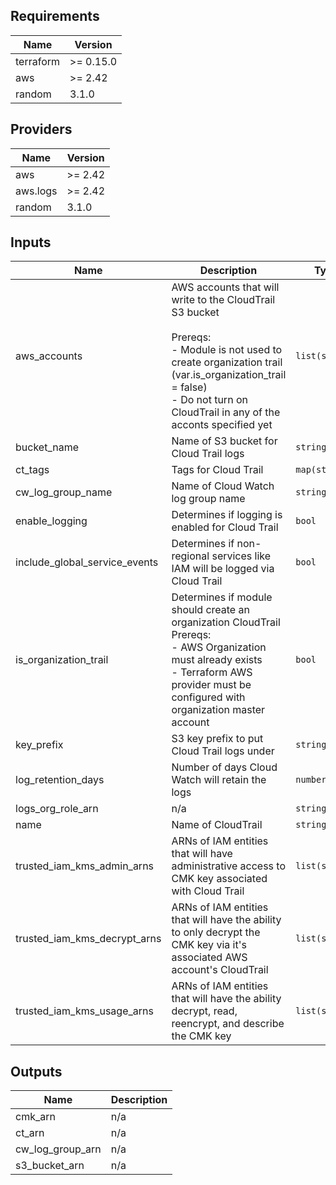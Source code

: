 ## Requirements

| Name | Version |
|------|---------|
| terraform | >= 0.15.0 |
| aws | >= 2.42 |
| random | 3.1.0 |

## Providers

| Name | Version |
|------|---------|
| aws | >= 2.42 |
| aws.logs | >= 2.42 |
| random | 3.1.0 |

## Inputs

| Name | Description | Type | Default | Required |
|------|-------------|------|---------|:--------:|
| aws\_accounts | AWS accounts that will write to the CloudTrail S3 bucket<br><br>Prereqs:<br>  - Module is not used to create organization trail (var.is\_organization\_trail = false)<br>  - Do not turn on CloudTrail in any of the acconts specified yet | `list(string)` | `[]` | no |
| bucket\_name | Name of S3 bucket for Cloud Trail logs | `string` | `null` | no |
| ct\_tags | Tags for Cloud Trail | `map(string)` | `{}` | no |
| cw\_log\_group\_name | Name of Cloud Watch log group name | `string` | `"cloudtrail-logs"` | no |
| enable\_logging | Determines if logging is enabled for Cloud Trail | `bool` | `true` | no |
| include\_global\_service\_events | Determines if non-regional services like IAM will be logged via Cloud Trail | `bool` | `true` | no |
| is\_organization\_trail | Determines if module should create an organization CloudTrail <br>Prereqs:<br>  - AWS Organization must already exists<br>  - Terraform AWS provider must be configured with organization master account | `bool` | `false` | no |
| key\_prefix | S3 key prefix to put Cloud Trail logs under | `string` | `null` | no |
| log\_retention\_days | Number of days Cloud Watch will retain the logs | `number` | n/a | yes |
| logs\_org\_role\_arn | n/a | `string` | n/a | yes |
| name | Name of CloudTrail | `string` | n/a | yes |
| trusted\_iam\_kms\_admin\_arns | ARNs of IAM entities that will have administrative access to CMK key associated with Cloud Trail | `list(string)` | n/a | yes |
| trusted\_iam\_kms\_decrypt\_arns | ARNs of IAM entities that will have the ability to only decrypt the CMK key via it's associated AWS account's CloudTrail | `list(string)` | `[]` | no |
| trusted\_iam\_kms\_usage\_arns | ARNs of IAM entities that will have the ability decrypt, read, reencrypt, and describe the CMK key | `list(string)` | `[]` | no |

## Outputs

| Name | Description |
|------|-------------|
| cmk\_arn | n/a |
| ct\_arn | n/a |
| cw\_log\_group\_arn | n/a |
| s3\_bucket\_arn | n/a |
